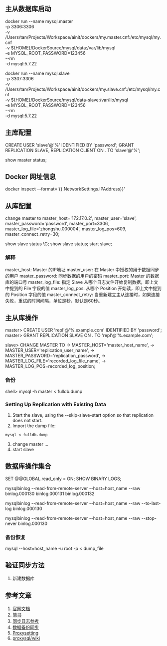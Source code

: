 ## 主从数据库启动
docker run --name mysql.master \
-p 3306:3306 \
-v /Users/tan/Projects/Workspace/ainit/dockers/my.master.cnf:/etc/mysql/my.cnf \
-v ${HOME}/DockerSource/mysql/data:/var/lib/mysql \
-e MYSQL_ROOT_PASSWORD=123456 \
--rm \
-d mysql:5.7.22

docker run --name mysql.slave \
-p 3307:3306 \
-v /Users/tan/Projects/Workspace/ainit/dockers/my.slave.cnf:/etc/mysql/my.cnf \
-v ${HOME}/DockerSource/mysql/data-slave:/var/lib/mysql \
-e MYSQL_ROOT_PASSWORD=123456 \
--rm \
-d mysql:5.7.22

## 主库配置
CREATE USER 'slave'@'%' IDENTIFIED BY 'password';
GRANT REPLICATION SLAVE, REPLICATION CLIENT ON *.* TO 'slave'@'%';  

show master status;

## Docker 网址信息
docker inspect --format='{{.NetworkSettings.IPAddress}}' 

## 从库配置
change master to master_host='172.17.0.2', master_user='slave', master_password='password', master_port=3306, master_log_file='zhongshu.000004', master_log_pos=609, master_connect_retry=30;  

show slave status \G;
show slave status;
start slave;

### 解释
master_host: Master 的IP地址
master_user: 在 Master 中授权的用于数据同步的用户
master_password: 同步数据的用户的密码
master_port: Master 的数据库的端口号
master_log_file: 指定 Slave 从哪个日志文件开始复制数据，即上文中提到的 File 字段的值
master_log_pos: 从哪个 Position 开始读，即上文中提到的 Position 字段的值
master_connect_retry: 当重新建立主从连接时，如果连接失败，重试的时间间隔，单位是秒，默认是60秒。


## 主从库操作
master> CREATE USER 'repl'@'%.example.com' IDENTIFIED BY 'password';
master> GRANT REPLICATION SLAVE ON *.* TO 'repl'@'%.example.com';

slave> CHANGE MASTER TO
    ->     MASTER_HOST='master_host_name',
    ->     MASTER_USER='replication_user_name',
    ->     MASTER_PASSWORD='replication_password',
    ->     MASTER_LOG_FILE='recorded_log_file_name',
    ->     MASTER_LOG_POS=recorded_log_position;

### 备份
shell> mysql -h master < fulldb.dump

### Setting Up Replication with Existing Data
1. Start the slave, using the --skip-slave-start option so that replication does not start.
2. Import the dump file:
```
mysql < fulldb.dump
```
3. change master ...
4. start slave


## 数据库操作集合
SET @@GLOBAL.read_only = ON;
SHOW BINARY LOGS;

mysqlbinlog --read-from-remote-server --host=host_name --raw
  binlog.000130 binlog.000131 binlog.000132

mysqlbinlog --read-from-remote-server --host=host_name --raw
  --to-last-log binlog.000130

mysqlbinlog --read-from-remote-server --host=host_name --raw
  --stop-never binlog.000130

### 备份恢复
mysql --host=host_name -u root -p < dump_file

## 验证同步方法
1. 新建数据库




## 参考文章
1. [官网文档](https://dev.mysql.com/doc/refman/5.7/en/replication-howto.html)
2. [简书](https://www.jianshu.com/p/ab20e835a73f)
3. [同步日志参考](https://dev.mysql.com/doc/refman/5.7/en/mysqlbinlog-backup.html)
4. [数据备份同步](https://dev.mysql.com/doc/refman/5.7/en/replication-snapshot-method.html)
5. [Proxysetting](https://github.com/sysown/proxysql/wiki/Configuring-ProxySQL)
6. [proxysql/wiki](https://github.com/sysown/proxysql/wiki)

